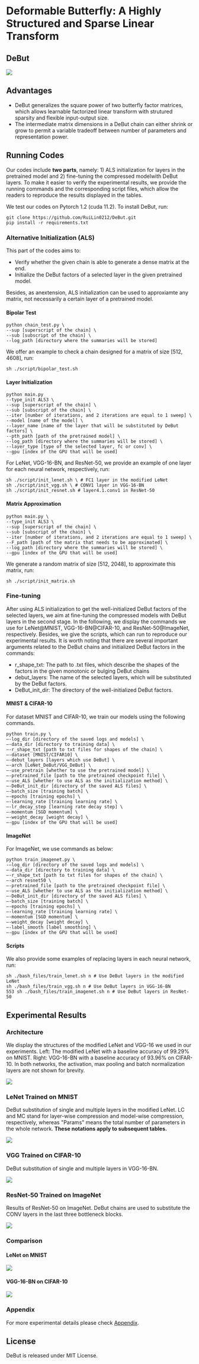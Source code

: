 # Deformable Butterfly: A Highly Structured and Sparse Linear Transform

## DeBut
![](./fig_files/idea.png)

## Advantages
+ DeBut generalizes the square power of two butterfly factor matrices, which allows learnable factorized linear transform with strutured sparsity and flexible input-output size.
+ The intermediate matrix dimensions in a DeBut chain can either shrink or grow to permit a variable tradeoff between number of parameters and representation power.

## Running Codes
Our codes include **two parts**, namely: 1) ALS initialization for layers in the pretrained model and 2) fine-tuning the compressed modelwith DeBut layers. To make it easier to verify the experimental results, we provide the running commands and the corresponding script files, which allow the readers to reproduce the results displayed in the tables. 

We test our codes on Pytorch 1.2 (cuda 11.2). To install DeBut, run:
```
git clone https://github.com/RuiLin0212/DeBut.git
pip install -r requirements.txt
```

### Alternative Initialization (ALS)
This part of the codes aims to:
+ Verify whether the given chain is able to generate a dense matrix at the end.
+ Initialize the DeBut factors of a selected layer in the given pretrained model.

Besides, as anextension, ALS initialization can be used to approxiamte any matrix, not necessarily a certain layer of a pretrained model.

#### Bipolar Test
```
python chain_test.py \
--sup [superscript of the chain] \
--sub [subscript of the chain] \
--log_path [directory where the summaries will be stored]
```

We offer an example to check a chain designed for a matrix of size [512, 4608], run:
```
sh ./script/bipolar_test.sh
```

#### Layer Initialization
```
python main.py
--type_init ALS3 \
--sup [superscript of the chain] \
--sub [subscript of the chain] \
--iter [number of iterations, and 2 iterations are equal to 1 sweep] \
--model [name of the model] \
--layer_name [name of the layer that will be substituted by DeBut factors] \
--pth_path [path of the pretrained model] \
--log_path [directory where the summaries will be stored] \
--layer_type [type of the selected layer, fc or conv] \
--gpu [index of the GPU that will be used]
```

For LeNet, VGG-16-BN, and ResNet-50, we provide an example of one layer for each neural network, respectively, run:
```
sh ./script/init_lenet.sh \ # FC1 layer in the modified LeNet
sh ./script/init_vgg.sh \ # CONV1 layer in VGG-16-BN
sh ./script/init_resnet.sh # layer4.1.conv1 in ResNet-50
```

#### Matrix Approximation
```
python main.py \
--type_init ALS3 \
--sup [superscript of the chain] \
--sub [subscript of the chain] \
--iter [number of iterations, and 2 iterations are equal to 1 sweep] \
--F_path [path of the matrix that needs to be approximated] \
--log_path [directory where the summaries will be stored] \
--gpu [index of the GPU that will be used]
```

We generate a random matrix of size [512, 2048], to approximate this matrix, run:
```
sh ./script/init_matrix.sh 
```

### Fine-tuning
After using ALS initialization to get the well-initialized DeBut factors of the selected layers, we aim at fine-tuning the compressed models with DeBut layers in the second stage. In the following, we display the commands we use for LeNet@MNIST, VGG-16-BN@CIFAR-10, and ResNet-50@ImageNet, respectively. Besides, we give the scripts, which can run to reproduce our experimental results. It is worth noting that there are several important arguments related to the DeBut chains and initialized DeBut factors in the commands:
+ r_shape_txt: The path to .txt files, which describe the shapes of the factors in the given monotonic or bulging DeBut chains
+ debut_layers: The name of the selected layers, which will be substituted by the DeBut factors.
+ DeBut_init_dir: The directory of the well-initialized DeBut factors.

#### MNIST & CIFAR-10
For dataset MNIST and CIFAR-10, we train our models using the following commands.
```
python train.py \
–-log_dir [directory of the saved logs and models] \
–-data_dir [directory to training data] \
–-r_shape_txt [path to txt files for shapes of the chain] \
–-dataset [MNIST/CIFAR10] \
–-debut_layers [layers which use DeBut] \
–-arch [LeNet_DeBut/VGG_DeBut] \
–-use_pretrain [whether to use the pretrained model] \
–-pretrained_file [path to the pretrained checkpoint file] \
–-use_ALS [whether to use ALS as the initialization method] \
–-DeBut_init_dir [directory of the saved ALS files] \
–-batch_size [training batch] \
–-epochs [training epochs] \
–-learning_rate [training learning rate] \
–-lr_decay_step [learning rate decay step] \
–-momentum [SGD momentum] \
–-weight_decay [weight decay] \
–-gpu [index of the GPU that will be used]
```

#### ImageNet
For ImageNet, we use commands as below:
```
python train_imagenet.py \
-–log_dir [directory of the saved logs and models] \
–-data_dir [directory to training data] \
–-r_shape_txt [path to txt files for shapes of the chain] \
–-arch resnet50 \
–-pretrained_file [path to the pretrained checkpoint file] \
–-use_ALS [whether to use ALS as the initialization method] \
–-DeBut_init_dir [directory of the saved ALS files] \
–-batch_size [training batch] \
–-epochs [training epochs] \
–-learning_rate [training learning rate] \
–-momentum [SGD momentum] \
–-weight_decay [weight decay] \
–-label_smooth [label smoothing] \
–-gpu [index of the GPU that will be used]
```

#### Scripts
We also provide some examples of replacing layers in each neural network, run:
```
sh ./bash_files/train_lenet.sh n # Use DeBut layers in the modified LeNet
sh ./bash_files/train_vgg.sh n # Use DeBut layers in VGG-16-BN
553 sh ./bash_files/train_imagenet.sh n # Use DeBut layers in ResNet-50
```

## Experimental Results

### Architecture
We display the structures of the modified LeNet and VGG-16 we used in our experiments. Left: The modified LeNet with a baseline accuracy of 99.29% on MNIST. Right: VGG-16-BN with a baseline accuracy of 93.96% on CIFAR-10. In both networks, the activation, max pooling and batch normalization layers are not shown for brevity.

![](./fig_files/t1_arch.png)

### LeNet Trained on MNIST
DeBut substitution of single and multiple layers in the modified LeNet. LC and MC stand for layer-wise compression and model-wise compression, respectively, whereas "Params" means the total number of parameters in the whole network. **These notations apply to subsequent tables.**

![](./fig_files/t2_lenet.png)

### VGG Trained on CIFAR-10
DeBut substitution of single and multiple layers in VGG-16-BN.

![](./fig_files/t3_vgg.png)

### ResNet-50 Trained on ImageNet
Results of ResNet-50 on ImageNet. DeBut chains are used to substitute the CONV layers in the last three bottleneck blocks.

![](./fig_files/t4_res.png)

### Comparison
#### LeNet on MNIST
![](./fig_files/t5_lenet.png)

#### VGG-16-BN on CIFAR-10
![](./fig_files/t6_vgg.png)

### Appendix
For more experimental details please check [Appendix](./fig_files/Appendix.pdf).

## License
DeBut is released under MIT License.


